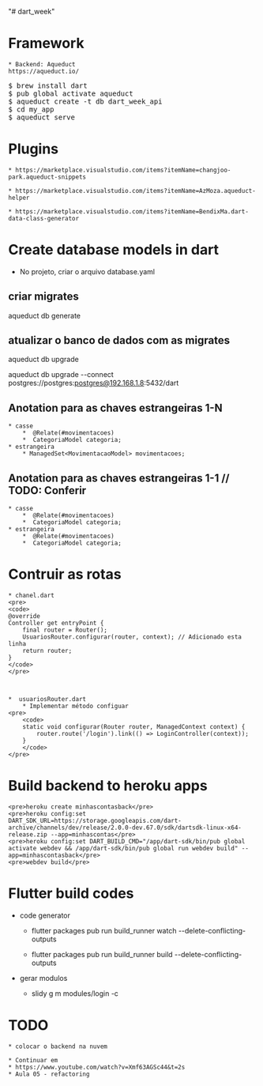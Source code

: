 "# dart_week" 



# Framework
    * Backend: Aqueduct
    https://aqueduct.io/

<pre>
$ brew install dart
$ pub global activate aqueduct
$ aqueduct create -t db dart_week_api
$ cd my_app
$ aqueduct serve
</pre>


# Plugins

    * https://marketplace.visualstudio.com/items?itemName=changjoo-park.aqueduct-snippets

    * https://marketplace.visualstudio.com/items?itemName=AzMoza.aqueduct-helper

    * https://marketplace.visualstudio.com/items?itemName=BendixMa.dart-data-class-generator



# Create database models in dart

* No projeto, criar o arquivo
    database.yaml



## criar migrates
aqueduct db generate

## atualizar o banco de dados com as migrates
aqueduct db upgrade

aqueduct db upgrade --connect postgres://postgres:postgres@192.168.1.8:5432/dart

## Anotation para as chaves estrangeiras 1-N
    * casse
        *  @Relate(#movimentacoes)
        *  CategoriaModel categoria;
    * estrangeira
        * ManagedSet<MovimentacaoModel> movimentacoes;



## Anotation para as chaves estrangeiras 1-1  // TODO: Conferir
    * casse
        *  @Relate(#movimentacoes)
        *  CategoriaModel categoria;
    * estrangeira
        *  @Relate(#movimentacoes)
        *  CategoriaModel categoria;


# Contruir as rotas
    * chanel.dart
    <pre>
    <code>
    @override
    Controller get entryPoint {
        final router = Router();
        UsuariosRouter.configurar(router, context); // Adicionado esta linha
        return router;
    }
    </code>
    </pre>

            

    *  usuariosRouter.dart
        * Implementar método configuar
    <pre>
        <code>
        static void configurar(Router router, ManagedContext context) {
            router.route('/login').link(() => LoginController(context));
        }
        </code>
    </pre>
            

# Build backend to heroku apps

    <pre>heroku create minhascontasback</pre>
    <pre>heroku config:set DART_SDK_URL=https://storage.googleapis.com/dart-archive/channels/dev/release/2.0.0-dev.67.0/sdk/dartsdk-linux-x64-release.zip --app=minhascontas</pre>
    <pre>heroku config:set DART_BUILD_CMD="/app/dart-sdk/bin/pub global activate webdev && /app/dart-sdk/bin/pub global run webdev build" --app=minhascontasback</pre>
    <pre>webdev build</pre>

# Flutter build codes

* code generator
    - flutter packages pub run build_runner watch --delete-conflicting-outputs

    - flutter packages pub run build_runner build --delete-conflicting-outputs

* gerar modulos 

    - slidy g m modules/login -c


# TODO
    * colocar o backend na nuvem 
    
    * Continuar em 
    * https://www.youtube.com/watch?v=Xmf63AGSc44&t=2s
    * Aula 05 - refactoring

